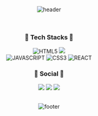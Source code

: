 <div align="center">
 
![header](https://capsule-render.vercel.app/api?type=transparent&color=gradient,50:c779d0,100:4bc0c8&height=185&section=header&text=Hi!%20I'm%20Daeun👋🏻%20&fontSize=80&fontAlignY=75&fontColor=f5f5f5&animation=twinkling)
 
<br/>
 
### <p align=center>📖 Tech Stacks 📖</p>
<img alt="HTML5" src ="https://img.shields.io/badge/HTML5-E34F26.svg?&style=for-the-badge&logo=HTML5&logoColor=white"/> <img src="https://img.shields.io/badge/JAVA-007396?style=for-the-badge&logo=java&logoColor=white"><br> <img alt="JAVASCRIPT" src ="https://img.shields.io/badge/JAVASCRIPT-F7DF1E.svg?&style=for-the-badge&logo=JAVASCRIPT&logoColor=white"/> <img alt="CSS3" src ="https://img.shields.io/badge/CSS3-1572B6.svg?&style=for-the-badge&logo=CSS3&logoColor=white"/> <img alt="REACT" src ="https://img.shields.io/badge/REACT-61DAFB.svg?&logo=REACT&style=for-the-badge&logoColor=white"/>
</div>


<h3 align="center"><b>💌 Social 💌 </b></h3>
<div align="center">
<a href="mailto:nde40345@gmail.com"><img src="https://img.shields.io/badge/Gmail-D14836?style=for-the-badge&logo=gmail&logoColor=white&link=mailto:nde40345@gmail.com"/></a>
<a href="https://www.instagram.com/ska_ekdms"><img src="https://img.shields.io/badge/Instagram-%23E4405F.svg?style=for-the-badge&logo=Instagram&logoColor=white&link=https://www.instagram.com/ska_ekdms"/></a>
<a href="https://velog.io/@namdaeun"><img src="http://img.shields.io/badge/-Velog-20c997?style=for-the-badge&link=https://velog.io/@namdaeun"/></a>
<br>
<br/>
 
<!-- <h3 align="center">👩🏻‍💻 My Github Stats 👩🏻‍💻</h3>
<div align="center"> -->
<!--   
![Daeun's GitHub stats](https://github-readme-stats.vercel.app/api?username=namdaeun&show_icons=true&theme=dracula)
 -->
![footer](https://capsule-render.vercel.app/api?type=waving&section=footer&color=gradient,100:4bc0c8&height=100)
 </div>
